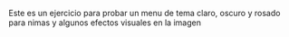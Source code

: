 Este es un ejercicio para probar un menu de tema claro, oscuro y rosado para nimas
y algunos efectos visuales en la imagen
